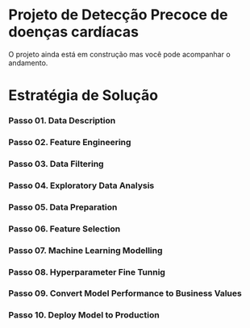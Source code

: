 # Projeto de Detecção Precoce de doenças cardíacas  

O projeto ainda está em construção mas você pode acompanhar o andamento.

# Estratégia de Solução

### Passo 01. Data Description 

### Passo 02. Feature Engineering

### Passo 03. Data Filtering

### Passo 04. Exploratory Data Analysis

### Passo 05. Data Preparation

### Passo 06. Feature Selection

### Passo 07. Machine Learning Modelling

### Passo 08. Hyperparameter Fine Tunnig

### Passo 09. Convert Model Performance to Business Values

### Passo 10. Deploy Model to Production
